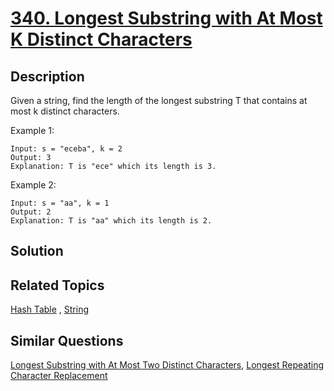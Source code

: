 # [340. Longest Substring with At Most K Distinct Characters](https://leetcode.com/problems/longest-substring-with-at-most-k-distinct-characters)

## Description

Given a string, find the length of the longest substring T that contains at most k distinct characters.

Example 1:

```
Input: s = "eceba", k = 2
Output: 3
Explanation: T is "ece" which its length is 3.
```

Example 2:

```
Input: s = "aa", k = 1
Output: 2
Explanation: T is "aa" which its length is 2.
```

## Solution

## Related Topics

[Hash Table](https://leetcode.com/tag/hash-table/) , [String](https://leetcode.com/tag/string/) 

## Similar Questions

[Longest Substring with At Most Two Distinct Characters](https://leetcode.com/problems/longest-substring-with-at-most-two-distinct-characters/), [Longest Repeating Character Replacement](https://leetcode.com/problems/longest-repeating-character-replacement/)

